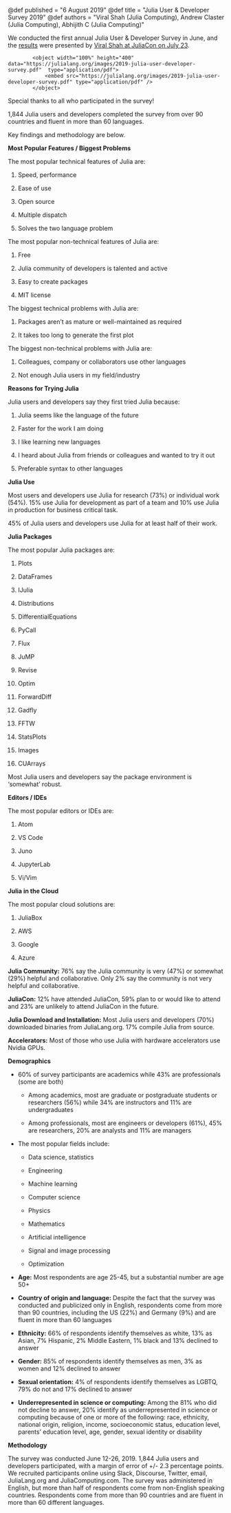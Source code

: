 @def published = "6 August 2019"
@def title = "Julia User & Developer Survey 2019"
@def authors = "Viral Shah (Julia Computing), Andrew Claster (Julia Computing), Abhijith C (Julia Computing)"

We conducted the first annual Julia User & Developer Survey in June, and the [results](/images/2019-julia-user-developer-survey.pdf) were presented by [Viral Shah at JuliaCon on July 23](https://youtu.be/yx6lBSHqGfc).

~~~
        <object width="100%" height="400" data="https://julialang.org/images/2019-julia-user-developer-survey.pdf"  type="application/pdf">
            <embed src="https://julialang.org/images/2019-julia-user-developer-survey.pdf" type="application/pdf" />
        </object>
~~~

Special thanks to all who participated in the survey!

1,844 Julia users and developers completed the survey from over 90 countries and fluent in more than 60 languages.

Key findings and methodology are below.

**Most Popular Features / Biggest Problems**

The most popular technical features of Julia are:

1.  Speed, performance

2.  Ease of use

3.  Open source

4.  Multiple dispatch

5.  Solves the two language problem

The most popular non-technical features of Julia are:

1.  Free

2.  Julia community of developers is talented and active

3.  Easy to create packages

4.  MIT license

The biggest technical problems with Julia are:

1.  Packages aren’t as mature or well-maintained as required

2.  It takes too long to generate the first plot

The biggest non-technical problems with Julia are:

1.  Colleagues, company or collaborators use other languages

2.  Not enough Julia users in my field/industry

**Reasons for Trying Julia**

Julia users and developers say they first tried Julia because:

1.  Julia seems like the language of the future

2.  Faster for the work I am doing

3.  I like learning new languages

4.  I heard about Julia from friends or colleagues and wanted to try it out

5.  Preferable syntax to other languages

**Julia Use**

Most users and developers use Julia for research (73%) or individual work (54%). 15% use Julia for development as part of a team and 10% use Julia in production for business critical task.

45% of Julia users and developers use Julia for at least half of their work.

**Julia Packages**

The most popular Julia packages are:

1.  Plots

2.  DataFrames

3.  IJulia

4.  Distributions

5.  DifferentialEquations

6.  PyCall

7.  Flux

8.  JuMP

9.  Revise

10. Optim

11. ForwardDiff

12. Gadfly

13. FFTW

14. StatsPlots

15. Images

16. CUArrays

Most Julia users and developers say the package environment is
‘somewhat’ robust.

**Editors / IDEs**

The most popular editors or IDEs are:

1.  Atom

2.  VS Code

3.  Juno

4.  JupyterLab

5.  Vi/Vim

**Julia in the Cloud**

The most popular cloud solutions are:

1.  JuliaBox

2.  AWS

3.  Google

4.  Azure

**Julia Community:** 76% say the Julia community is very (47%) or somewhat (29%) helpful and collaborative. Only 2% say the community is not very helpful and collaborative.

**JuliaCon:** 12% have attended JuliaCon, 59% plan to or would like to attend and 23% are unlikely to attend JuliaCon in the future.

**Julia Download and Installation:** Most Julia users and developers (70%) downloaded binaries from JuliaLang.org. 17% compile Julia from source.

**Accelerators:** Most of those who use Julia with hardware accelerators use Nvidia GPUs.

**Demographics**

-   60% of survey participants are academics while 43% are professionals (some are both)

    -   Among academics, most are graduate or postgraduate students or researchers (56%) while 34% are instructors and 11% are undergraduates

    -   Among professionals, most are engineers or developers (61%), 45% are researchers, 20% are analysts and 11% are managers

-   The most popular fields include:

    -   Data science, statistics

    -   Engineering

    -   Machine learning

    -   Computer science

    -   Physics

    -   Mathematics

    -   Artificial intelligence

    -   Signal and image processing

    -   Optimization

-   **Age:** Most respondents are age 25-45, but a substantial number are age 50+

-   **Country of origin and language:** Despite the fact that the survey was conducted and publicized only in English, respondents come from more than 90 countries, including the US (22%) and Germany (9%) and are fluent in more than 60 languages

-   **Ethnicity:** 66% of respondents identify themselves as white, 13% as Asian, 7% Hispanic, 2% Middle Eastern, 1% black and 13% declined to answer

-   **Gender:** 85% of respondents identify themselves as men, 3% as women and 12% declined to answer

-   **Sexual orientation:** 4% of respondents identify themselves as LGBTQ, 79% do not and 17% declined to answer

-   **Underrepresented in science or computing:** Among the 81% who did not decline to answer, 20% identify as underrepresented in science or computing because of one or more of the following: race, ethnicity, national origin, religion, income, socioeconomic status, education level, parents’ education level, age, gender, sexual identity or disability

**Methodology**

The survey was conducted June 12-26, 2019. 1,844 Julia users and developers participated, with a margin of error of +/- 2.3 percentage points. We recruited participants online using Slack, Discourse, Twitter, email, JuliaLang.org and JuliaComputing.com. The survey was administered in English, but more than half of respondents come from non-English speaking countries. Respondents come from more than 90 countries and are fluent in more than 60 different languages.
